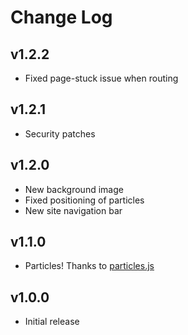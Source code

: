 # Change Log

## v1.2.2
- Fixed page-stuck issue when routing

## v1.2.1
- Security patches

## v1.2.0
- New background image
- Fixed positioning of particles
- New site navigation bar

## v1.1.0
- Particles! Thanks to [particles.js](https://github.com/VincentGarreau/particles.js)

## v1.0.0
- Initial release 